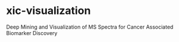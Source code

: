 # xic-visualization
Deep Mining and Visualization of MS Spectra for Cancer Associated Biomarker Discovery